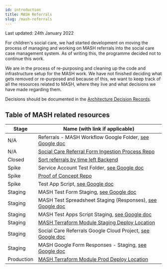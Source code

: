 ```yaml
---
id: introduction
title: MASH Referrals
slug: /mash-referrals
---
```


Last updated: 24th January 2022

For children's social care, we had started development on moving the process of managing and working on MASH referrals into the social care case management system. As of writing this, the programme decided not to continue this work.

We are in the process of re-purposing and cleaning up the code and infrastructure setup for the MASH work. We have not finished deciding what gets removed or re-purposed and because of this, we want to keep track of all the resources related to MASH, where they live and what decisions we have made regarding them.

Decisions should be documented in the [Architecture Decision Records](../decisions).

## Table of MASH related resources

| Stage      | Name (with link if applicable)                                                                                                                                       |
| ---------- | -------------------------------------------------------------------------------------------------------------------------------------------------------------------- |
| N/A        | Referrals - MASH Workflow Google Folder, [see Google doc](https://docs.google.com/document/d/10b-2M8UbGIILisaFJnNfQ9ztRKTmx66Ol1eLYAE07Yk/edit)                      |
| N/A        | [Social Care Referral Form Ingestion Process Repo](https://github.com/LBHackney-IT/social-care-referral-form-ingestion)                                              |
| Closed     | [Sort referrals by time left Backend](https://github.com/LBHackney-IT/social-care-case-viewer-api/pull/557)                                                          |
| Spike      | Service Account Test Folder, [see Google doc](https://docs.google.com/document/d/10b-2M8UbGIILisaFJnNfQ9ztRKTmx66Ol1eLYAE07Yk/edit)                                  |
| Spike      | [Proof of Concept Repo](https://github.com/LBHackney-IT/gforms-sns-sqs-lambda-poc)                                                                                   |
| Spike      | Test App Script, [see Google doc](https://docs.google.com/document/d/10b-2M8UbGIILisaFJnNfQ9ztRKTmx66Ol1eLYAE07Yk/edit)                                              |
| Staging    | MASH Test Form Staging, [see Google doc](https://docs.google.com/document/d/10b-2M8UbGIILisaFJnNfQ9ztRKTmx66Ol1eLYAE07Yk/edit)                                       |
| Staging    | MASH Test Spreadsheet Staging (Responses), [see Google doc](https://docs.google.com/document/d/10b-2M8UbGIILisaFJnNfQ9ztRKTmx66Ol1eLYAE07Yk/edit)                    |
| Staging    | MASH Test Apps Script Staging, [see Google doc](https://docs.google.com/document/d/10b-2M8UbGIILisaFJnNfQ9ztRKTmx66Ol1eLYAE07Yk/edit)                                |
| Staging    | [MASH Terraform Module Staging Deploy Location](https://github.com/LBHackney-IT/social-care-referral-form-ingestion/tree/main/terraform)                             |
| Staging    | Social Care Referrals Google Cloud Project, [see Google doc](https://docs.google.com/document/d/10b-2M8UbGIILisaFJnNfQ9ztRKTmx66Ol1eLYAE07Yk/edit)                   |
| Staging    | MASH Google Form Responses - Staging, [see Google doc](https://docs.google.com/document/d/10b-2M8UbGIILisaFJnNfQ9ztRKTmx66Ol1eLYAE07Yk/edit)                         |
| Production | [MASH Terraform Module Prod Deploy Location](https://github.com/LBHackney-IT/infrastructure/blob/master/projects/mosaic/terraform/50a-mash-referrals-data-import.tf) |
